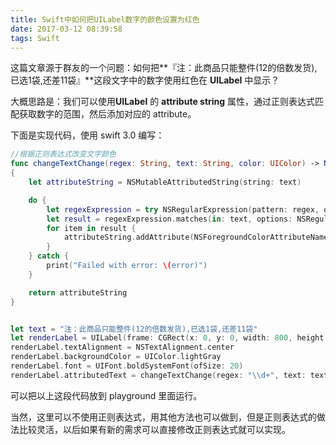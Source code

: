 ```yaml
---
title: Swift中如何把UILabel数字的颜色设置为红色
date: 2017-03-12 08:39:58
tags: Swift
---
```


这篇文章源于群友的一个问题：如何把**『注：此商品只能整件(12的倍数发货),已选1袋,还差11袋』**这段文字中的数字使用红色在 **UILabel** 中显示？

大概思路是：我们可以使用**UILabel** 的 **attribute string** 属性，通过正则表达式匹配获取数字的范围，然后添加对应的 attribute。

<!-- more -->

下面是实现代码，使用 swift 3.0 编写：


```swift
//根据正则表达式改变文字颜色
func changeTextChange(regex: String, text: String, color: UIColor) -> NSMutableAttributedString
{
    let attributeString = NSMutableAttributedString(string: text)

    do {
        let regexExpression = try NSRegularExpression(pattern: regex, options: NSRegularExpression.Options())
        let result = regexExpression.matches(in: text, options: NSRegularExpression.MatchingOptions(), range: NSMakeRange(0, text.characters.count))
        for item in result {
            attributeString.addAttribute(NSForegroundColorAttributeName, value: color, range: item.range)
        }
    } catch {
        print("Failed with error: \(error)")
    }

    return attributeString
}


let text = "注：此商品只能整件(12的倍数发货),已选1袋,还差11袋"
let renderLabel = UILabel(frame: CGRect(x: 0, y: 0, width: 800, height: 30))
renderLabel.textAlignment = NSTextAlignment.center
renderLabel.backgroundColor = UIColor.lightGray
renderLabel.font = UIFont.boldSystemFont(ofSize: 20)
renderLabel.attributedText = changeTextChange(regex: "\\d+", text: text, color: UIColor.red)
```

可以把以上这段代码放到 playground 里面运行。

当然，这里可以不使用正则表达式，用其他方法也可以做到，但是正则表达式的做法比较灵活，以后如果有新的需求可以直接修改正则表达式就可以实现。